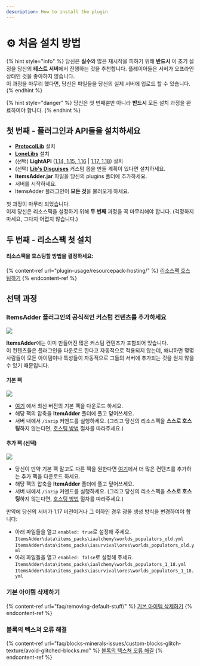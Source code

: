 ```yaml
---
description: How to install the plugin
---
```


# ⚙ 처음 설치 방법

{% hint style="info" %}
당신은 **실수**와 많은 재시작을 피하기 위해 **반드시** 이 초기 설정을 당신의 **테스트 서버**에서 진행하는 것을 추천합니다. 플레이어들은 서버가 오프라인 상태인 것을 좋아하지 않습니다.\
이 과정을 마무리 했다면, 당신은 파일들을 당신의 실제 서버에 업로드 할 수 있습니다.
{% endhint %}

{% hint style="danger" %}
당신은 첫 번째뿐만 아니라 **반드시** 모든 설치 과정을 완료하여야 합니다.
{% endhint %}

## 첫 번째 - 플러그인과 API들을 설치하세요

- [**ProtocolLib**](https://www.spigotmc.org/resources/protocollib.1997/) 설치
- [**LoneLibs**](https://www.spigotmc.org/resources/lonelibs.75974/) 설치
- (선택) **LightAPI** ([1.14, 1.15, 1.16](http://a.devs.beer/lightapi-old) | [1.17, 1.18](http://a.devs.beer/lightapi-new)) 설치
- (선택) [**Lib's Disguises**](https://www.spigotmc.org/resources/libs-disguises-free.81/) 커스텀 몹을 만들 계획이 있다면 설치하세요.
- **ItemsAdder.jar** 파일을 당신의 plugins 폴더에 추가하세요.
- 서버를 시작하세요.
- ItemsAdder 플러그인이 **모든 것**을 불러오게 하세요.

첫 과정이 마무리 되었습니다.\
이제 당신은 리소스팩을 설정하기 위해 **두 번째** 과정을 꼭 마무리해야 합니다. (걱정하지 마세요, 그다지 어렵지 않습니다.)

## 두 번째 - 리소스팩 첫 설치

#### 리소스팩을 호스팅할 방법을 결정하세요:

{% content-ref url="plugin-usage/resourcepack-hosting/" %}
[리소스팩 호스팅하기](plugin-usage/resourcepack-hosting/)
{% endcontent-ref %}

## 선택 과정

### ItemsAdder 플러그인의 공식적인 커스텀 컨텐츠를 추가하세요

![](.gitbook/assets/items_showcase_gif.apng)

**ItemsAdder**에는 이미 만들어진 많은 커스텀 컨텐츠가 포함되어 있습니다.\
이 컨텐츠들은 플러그인을 다운로드 한다고 자동적으로 적용되지 않는데, 왜냐하면 몇몇 사람들이 모든 아이템이나 특성들이 자동적으로 그들의 서버에 추가되는 것을 원치 않을 수 있기 때문입니다.

#### 기본 팩

![](<.gitbook/assets/image (47).png>)

- [여기](https://github.com/ItemsAdder/DefaultPack/releases/latest)&#x20;에서 최신 버전의 기본 팩을 다운로드 하세요.
- 해당 팩의 압축을 **ItemAdder** 폴더에 풀고 덮어쓰세요.
- 서버 내에서 `/iazip` 커맨드를 실행하세요. (그리고 당신의 리소스팩을 **스스로 호스팅**하지 않는다면, [호스팅 방법](plugin-usage/resourcepack-hosting/) 절차를 따라주세요.)

#### 추가 팩 (선택)

![](<.gitbook/assets/image (50).png>)

- 당신이 만약 기본 팩 말고도 다른 팩을 원한다면 [여기](https://github.com/ItemsAdder/OtherPacks/releases/latest)에서 더 많은 컨텐츠를 추가하는 추가 팩을 다운로드 하세요.
- 해당 팩의 압축을 **ItemAdder** 폴더에 풀고 덮어쓰세요.
- 서버 내에서 `/iazip` 커맨드를 실행하세요. (그리고 당신의 리소스팩을 **스스로 호스팅**하지 않는다면, [호스팅 방법](plugin-usage/resourcepack-hosting/) 절차를 따라주세요.)

만약에 당신의 서버가 1.17 버전이거나 그 이하인 경우 광물 생성 방식을 변경하여야 합니다:

- 아래 파일들을 열고 `enabled: true`로 설정해 주세요.\
  `ItemsAdder\data\items_packs\iaalchemy\worlds_populators_old.yml`\
  `ItemsAdder\data\items_packs\iasurvival\ores\worlds_populators_old.yml`
- 아래 파일들을 열고 `enabled: false`로 설정해 주세요.\
  `ItemsAdder\data\items_packs\iaalchemy\worlds_populators_1_18.yml`\
  `ItemsAdder\data\items_packs\iasurvival\ores\worlds_populators_1_18.yml`

### 기본 아이템 삭제하기

{% content-ref url="faq/removing-default-stuff/" %}
[기본 아이템 삭제하기](faq/removing-default-stuff/)
{% endcontent-ref %}

### 블록의 텍스쳐 오류 해결

{% content-ref url="faq/blocks-minerals-issues/custom-blocks-glitch-texture/avoid-glitched-blocks.md" %}
[블록의 텍스쳐 오류 해결](faq/blocks-minerals-issues/custom-blocks-glitch-texture/avoid-glitched-blocks.md)
{% endcontent-ref %}
